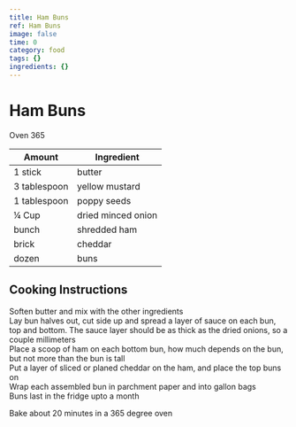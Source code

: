 ```yaml
---
title: Ham Buns
ref: Ham Buns
image: false
time: 0
category: food
tags: {}
ingredients: {}
---
```

# Ham Buns  
  
Oven 365  
  
|Amount|Ingredient|  
|----|----|  
1 stick | butter  
3 tablespoon | yellow mustard  
1 tablespoon | poppy seeds  
¼ Cup | dried minced onion  
bunch | shredded ham  
brick | cheddar  
dozen | buns  
  
## Cooking Instructions  
Soften butter and mix with the other ingredients  
Lay bun halves out, cut side up and spread a layer of sauce on each bun, top and bottom. The sauce layer should be as thick as the dried onions, so a couple millimeters  
Place a scoop of ham on each bottom bun, how much depends on the bun, but not more than the bun is tall  
Put a layer of sliced or planed cheddar on the ham, and place the top buns on  
Wrap each assembled bun in parchment paper and into gallon bags  
Buns last in the fridge upto a month  
  
Bake about 20 minutes in a 365 degree oven  